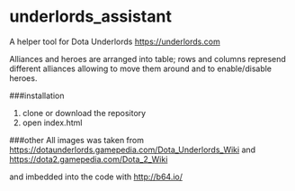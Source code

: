 # underlords_assistant
A helper tool  for Dota Underlords https://underlords.com

Alliances and heroes are arranged into table; rows and columns represend different
alliances allowing to move them around and to enable/disable heroes.

###installation

1. clone or download the repository
2. open index.html


###other
All images was taken from 
https://dotaunderlords.gamepedia.com/Dota_Underlords_Wiki
and https://dota2.gamepedia.com/Dota_2_Wiki

and imbedded into the code with http://b64.io/
